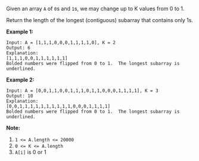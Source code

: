 Given an array `A` of `0`s and `1`s, we may change up to K values from 0 to 1.

Return the length of the longest (contiguous) subarray that contains only 1s. 

 

**Example 1:**
```
Input: A = [1,1,1,0,0,0,1,1,1,1,0], K = 2
Output: 6
Explanation: 
[1,1,1,0,0,1,1,1,1,1,1]
Bolded numbers were flipped from 0 to 1.  The longest subarray is underlined.
```
**Example 2:**
```
Input: A = [0,0,1,1,0,0,1,1,1,0,1,1,0,0,0,1,1,1,1], K = 3
Output: 10
Explanation: 
[0,0,1,1,1,1,1,1,1,1,1,1,0,0,0,1,1,1,1]
Bolded numbers were flipped from 0 to 1.  The longest subarray is underlined.
``` 

**Note:**

1. `1 <= A.length <= 20000`
2. `0 <= K <= A.length`
3. `A[i]` is 0 or 1 
